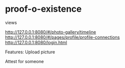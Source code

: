 # proof-o-existence


views

http://127.0.0.1:8080/#/photo-gallery/timeline
http://127.0.0.1:8080/#/pages/profile/profile-connections
http://127.0.0.1:8080/login.html


Features:
Upload picture

Attest for someone
